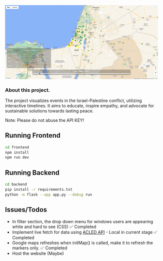 ![Demo](demo.PNG)
### About this project.
The project visualizes events in the Israel-Palestine conflict, utilizing interactive timelines. It aims to educate, inspire empathy, and advocate for sustainable solutions towards lasting peace.

Note: Please do not abuse the API KEY!

## Running Frontend

```bash
cd frontend
npm install
npm run dev
```

## Running Backend

```bash
cd backend
pip install -r requirements.txt
python -m flask --app app.py --debug run
```

## Issues/Todos
* In filter section, the drop down menu for windows users are appearing white and hard to see (CSS)             ✅ Completed
* Implement live fetch for data using [ACLED API](https://apidocs.acleddata.com/) - Local in current stage      ✅ Completed
* Google maps refreshes when initMap() is called, make it to refresh the markers only.                          ✅ Completed
* Host the website (Maybe)